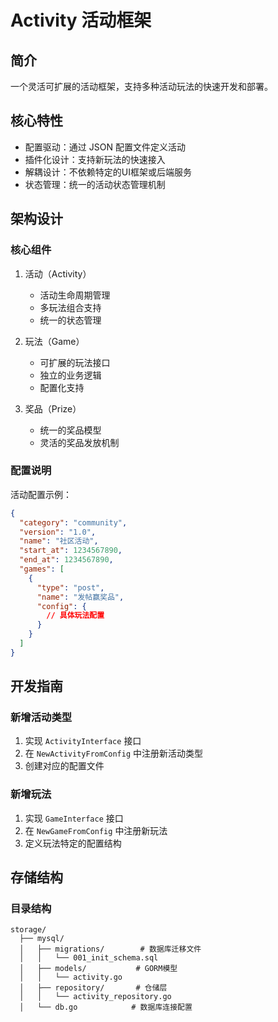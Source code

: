 # Activity 活动框架

## 简介
一个灵活可扩展的活动框架，支持多种活动玩法的快速开发和部署。

## 核心特性
- 配置驱动：通过 JSON 配置文件定义活动
- 插件化设计：支持新玩法的快速接入
- 解耦设计：不依赖特定的UI框架或后端服务
- 状态管理：统一的活动状态管理机制

## 架构设计

### 核心组件
1. 活动（Activity）
   - 活动生命周期管理
   - 多玩法组合支持
   - 统一的状态管理

2. 玩法（Game）
   - 可扩展的玩法接口
   - 独立的业务逻辑
   - 配置化支持

3. 奖品（Prize）
   - 统一的奖品模型
   - 灵活的奖品发放机制

### 配置说明
活动配置示例：
```json
{
  "category": "community",
  "version": "1.0",
  "name": "社区活动",
  "start_at": 1234567890,
  "end_at": 1234567890,
  "games": [
    {
      "type": "post",
      "name": "发帖赢奖品",
      "config": {
        // 具体玩法配置
      }
    }
  ]
}
```

## 开发指南

### 新增活动类型
1. 实现 `ActivityInterface` 接口
2. 在 `NewActivityFromConfig` 中注册新活动类型
3. 创建对应的配置文件

### 新增玩法
1. 实现 `GameInterface` 接口
2. 在 `NewGameFromConfig` 中注册新玩法
3. 定义玩法特定的配置结构

## 存储结构

### 目录结构
```
storage/
  ├── mysql/
  │   ├── migrations/        # 数据库迁移文件
  │   │   └── 001_init_schema.sql
  │   ├── models/           # GORM模型
  │   │   └── activity.go
  │   ├── repository/       # 仓储层
  │   │   └── activity_repository.go
  │   └── db.go            # 数据库连接配置
```
